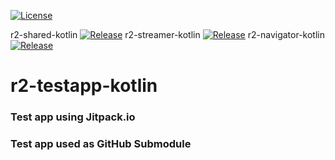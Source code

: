 [![License](https://img.shields.io/badge/License-BSD%203--Clause-blue.svg)](/LICENSE)

r2-shared-kotlin [![Release](https://jitpack.io/v/edrlab/r2-shared-kotlin.svg)](https://jitpack.io/#edrlab/r2-shared-kotlin) 
r2-streamer-kotlin [![Release](https://jitpack.io/v/edrlab/r2-streamer-kotlin.svg)](https://jitpack.io/#edrlab/r2-streamer-kotlin) 
r2-navigator-kotlin [![Release](https://jitpack.io/v/edrlab/r2-navigator-kotlin.svg)](https://jitpack.io/#edrlab/r2-navigator-kotlin) 

# r2-testapp-kotlin

### Test app using Jitpack.io

### Test app used as GitHub Submodule
